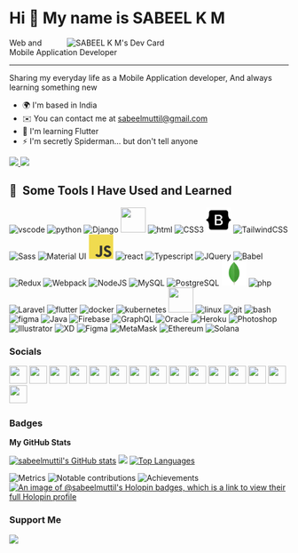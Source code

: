 
Hi 👋 My name is SABEEL K M
===========================
<a href="https://app.daily.dev/sabeelmuttil" target="_blank">
  <img src="https://api.daily.dev/devcards/5b6254c3f65c4494969b976ae01bb1a2.png?r=u84" width="400" align="right" alt="SABEEL K M's Dev Card"/></a>
</div>
Web and Mobile Application Developer

------------------------------------

Sharing my everyday life as a Mobile Application developer, And always learning something new

* 🌍  I'm based in India
* ✉️  You can contact me at [sabeelmuttil@gmail.com](mailto:sabeelmuttil@gmail.com)
* 🧠  I'm learning Flutter
* ⚡  I'm secretly Spiderman... but don't tell anyone

<a href="https://www.twitter.com/sabeel_km" target="_blank" rel="noreferrer">
<img
src="https://img.shields.io/twitter/follow/sabeel_km?logo=twitter&style=for-the-badge&color=c9cacc&labelColor=1A2B34"
/>
</a>
<a href="https://www.github.com/sabeelmuttil" target="_blank" rel="noreferrer"><img
src="https://img.shields.io/github/followers/sabeelmuttil?logo=github&style=for-the-badge&color=c9cacc&labelColor=1A2B34" /></a>

<h2> 🚀 &nbsp;Some Tools I Have Used and Learned</h2>
<p align="left">
<img src="https://cdn.jsdelivr.net/gh/devicons/devicon/icons/vscode/vscode-original.svg" alt="vscode" width="45" height="45"/>
<img src="https://raw.githubusercontent.com/danielcranney/readme-generator/main/public/icons/skills/python-colored.svg" alt="python" width="45" height="45" />
<img  src="https://raw.githubusercontent.com/danielcranney/readme-generator/main/public/icons/skills/django-colored.svg"  width="45"  height="45"  alt="Django"  />
<img src="https://cdn.jsdelivr.net/gh/devicons/devicon/icons/cplusplus/cplusplus-original.svg" width="45" height="45"/>
<img src="https://cdn.jsdelivr.net/gh/devicons/devicon/icons/html5/html5-original.svg" alt="html" width="45" height="45"/>
<img  src="https://raw.githubusercontent.com/danielcranney/readme-generator/main/public/icons/skills/css3-colored.svg"  width="45"  height="45"  alt="CSS3"  />
<img src="https://raw.githubusercontent.com/devicons/devicon/master/icons/bootstrap/bootstrap-plain.svg" alt="bootstrap" width="45" height="45" />
<img  src="https://raw.githubusercontent.com/danielcranney/readme-generator/main/public/icons/skills/tailwindcss-colored.svg"  width="45"  height="45"  alt="TailwindCSS"  />
<img  src="https://raw.githubusercontent.com/danielcranney/readme-generator/main/public/icons/skills/sass-colored.svg"  width="45"  height="45"  alt="Sass"  />
<img  src="https://raw.githubusercontent.com/danielcranney/readme-generator/main/public/icons/skills/materialui-colored.svg"  width="45"  height="45"  alt="Material UI"  />
<img src="https://raw.githubusercontent.com/devicons/devicon/master/icons/javascript/javascript-original.svg" alt="javascript" width="45" height="45" />
<img src="https://raw.githubusercontent.com/danielcranney/readme-generator/main/public/icons/skills/react-colored.svg" alt="react" width="45" height="45" />
<img  src="https://raw.githubusercontent.com/danielcranney/readme-generator/main/public/icons/skills/typescript-colored.svg"  width="45"  height="45"  alt="Typescript"  />
<img  src="https://raw.githubusercontent.com/danielcranney/readme-generator/main/public/icons/skills/jquery-colored.svg"  width="45"  height="45"  alt="JQuery"  />
<img  src="https://raw.githubusercontent.com/danielcranney/readme-generator/main/public/icons/skills/babel-colored.svg"  width="45"  height="45"  alt="Babel"  />
<img  src="https://raw.githubusercontent.com/danielcranney/readme-generator/main/public/icons/skills/redux-colored.svg"  width="45"  height="45"  alt="Redux"  />
<img  src="https://raw.githubusercontent.com/danielcranney/readme-generator/main/public/icons/skills/webpack-colored.svg"  width="45"  height="45"  alt="Webpack"  />
<img  src="https://raw.githubusercontent.com/danielcranney/readme-generator/main/public/icons/skills/nodejs-colored.svg"  width="45"  height="45"  alt="NodeJS"  />
<img  src="https://raw.githubusercontent.com/danielcranney/readme-generator/main/public/icons/skills/mysql-colored.svg"  width="45"  height="45"  alt="MySQL"  />
<img  src="https://raw.githubusercontent.com/danielcranney/readme-generator/main/public/icons/skills/postgresql-colored.svg"  width="45"  height="45"  alt="PostgreSQL"  />
<img src="https://raw.githubusercontent.com/devicons/devicon/master/icons/mongodb/mongodb-original.svg" alt="mongodb" width="45" height="45" />
<img src="https://cdn.jsdelivr.net/gh/devicons/devicon/icons/php/php-original.svg" alt="php" width="45" height="45"/>
<img src="https://cdn.jsdelivr.net/gh/devicons/devicon/icons/laravel/laravel-plain-wordmark.svg" alt="Laravel" width="45" height="45"/>
<img src="https://cdn.jsdelivr.net/gh/devicons/devicon/icons/flutter/flutter-original.svg" alt="flutter" width="45" height="45"/>
<img src="https://cdn.jsdelivr.net/gh/devicons/devicon/icons/docker/docker-original.svg" alt="docker" width="45" height="45"/>
<img src="https://cdn.jsdelivr.net/gh/devicons/devicon/icons/kubernetes/kubernetes-plain.svg" alt="kubernetes" width="45" height="45"/>
<img src="https://cdn.jsdelivr.net/gh/devicons/devicon/icons/amazonwebservices/amazonwebservices-plain-wordmark.svg" width="45" height="45"/>
<img src="https://cdn.jsdelivr.net/gh/devicons/devicon/icons/linux/linux-original.svg" alt="linux" width="45" height="45"/> 
<img src="https://cdn.jsdelivr.net/gh/devicons/devicon/icons/git/git-original.svg" alt="git" width="45" height="45"/>
<img src="https://cdn.jsdelivr.net/gh/devicons/devicon/icons/bash/bash-original.svg" alt="bash" width="45" height="45"/>
<img src="https://cdn.jsdelivr.net/gh/devicons/devicon/icons/figma/figma-original.svg" alt="figma" width="45" height="45"/>   
<img src="https://raw.githubusercontent.com/danielcranney/readme-generator/main/public/icons/skills/java-colored.svg" width="45" height="45" alt="Java" />
<img  src="https://raw.githubusercontent.com/danielcranney/readme-generator/main/public/icons/skills/firebase-colored.svg"  width="45"  height="45"  alt="Firebase"  />
<img  src="https://raw.githubusercontent.com/danielcranney/readme-generator/main/public/icons/skills/graphql-colored.svg"  width="45"  height="45"  alt="GraphQL"  />
<img  src="https://raw.githubusercontent.com/danielcranney/readme-generator/main/public/icons/skills/oracle-colored.svg"  width="45"  height="45"  alt="Oracle"  />
<img  src="https://raw.githubusercontent.com/danielcranney/readme-generator/main/public/icons/skills/heroku-colored.svg"  width="45"  height="45"  alt="Heroku"  />
<img  src="https://raw.githubusercontent.com/danielcranney/readme-generator/main/public/icons/skills/photoshop-colored.svg"  width="45"  height="45"  alt="Photoshop"  />
<img  src="https://raw.githubusercontent.com/danielcranney/readme-generator/main/public/icons/skills/illustrator-colored.svg"  width="45"  height="45"  alt="Illustrator"  />
<img  src="https://raw.githubusercontent.com/danielcranney/readme-generator/main/public/icons/skills/xd-colored.svg"  width="45"  height="45"  alt="XD"  />
<img  src="https://raw.githubusercontent.com/danielcranney/readme-generator/main/public/icons/skills/figma-colored.svg"  width="45"  height="45"  alt="Figma"  />
<img  src="https://raw.githubusercontent.com/danielcranney/readme-generator/main/public/icons/skills/metamask-colored.svg"  width="45"  height="45"  alt="MetaMask"  />
<img  src="https://raw.githubusercontent.com/danielcranney/readme-generator/main/public/icons/skills/ethereum-colored.svg"  width="45"  height="45"  alt="Ethereum"  />
<img  src="https://raw.githubusercontent.com/danielcranney/readme-generator/main/public/icons/skills/solana-colored.svg"  width="45"  height="45"  alt="Solana"  />
</p>


### Socials

<p align="left"> <a href="https://www.behance.com/sabeel_muttil" target="_blank" rel="noreferrer"><img src="https://raw.githubusercontent.com/danielcranney/readme-generator/main/public/icons/socials/behance.svg" width="32" height="32" /></a> <a href="https://www.codepen.io/sabeelmuttil" target="_blank" rel="noreferrer"><img src="https://raw.githubusercontent.com/danielcranney/readme-generator/main/public/icons/socials/codepen.svg" width="32" height="32" /></a> <a href="https://www.codesandbox.com/sabeelmuttil" target="_blank" rel="noreferrer"><img src="https://raw.githubusercontent.com/danielcranney/readme-generator/main/public/icons/socials/codesandbox.svg" width="32" height="32" /></a> <a href="https://www.dev.to/sabeelmuttil" target="_blank" rel="noreferrer"><img src="https://raw.githubusercontent.com/danielcranney/readme-generator/main/public/icons/socials/devdotto.svg" width="32" height="32" /></a> <a href="https://discord.com/users/sabeelmuttil#9892" target="_blank" rel="noreferrer"><img src="https://raw.githubusercontent.com/danielcranney/readme-generator/main/public/icons/socials/discord.svg" width="32" height="32" /></a> <a href="https://www.dribbble.com/sabeel_muttil" target="_blank" rel="noreferrer"><img src="https://raw.githubusercontent.com/danielcranney/readme-generator/main/public/icons/socials/dribbble.svg" width="32" height="32" /></a> <a href="https://www.facebook.com/sabeel.km1" target="_blank" rel="noreferrer"><img src="https://raw.githubusercontent.com/danielcranney/readme-generator/main/public/icons/socials/facebook.svg" width="32" height="32" /></a> <a href="https://www.github.com/sabeelmuttil" target="_blank" rel="noreferrer"><img src="https://raw.githubusercontent.com/danielcranney/readme-generator/main/public/icons/socials/github.svg" width="32" height="32" /></a> <a href="https://sabeelkm" target="_blank" rel="noreferrer"><img src="https://raw.githubusercontent.com/danielcranney/readme-generator/main/public/icons/socials/hashnode.svg" width="32" height="32" /></a> <a href="http://www.instagram.com/peace_of_code" target="_blank" rel="noreferrer"><img src="https://raw.githubusercontent.com/danielcranney/readme-generator/main/public/icons/socials/instagram.svg" width="32" height="32" /></a> <a href="https://www.linkedin.com/in/sabeelmuttil" target="_blank" rel="noreferrer"><img src="https://raw.githubusercontent.com/danielcranney/readme-generator/main/public/icons/socials/linkedin.svg" width="32" height="32" /></a> <a href="https://www.polywork.com/sabeelmuttil" target="_blank" rel="noreferrer"><img src="https://raw.githubusercontent.com/danielcranney/readme-generator/main/public/icons/socials/polywork.svg" width="32" height="32" /></a> <a href="http://www.medium.com/@sabeelkm" target="_blank" rel="noreferrer"><img src="https://raw.githubusercontent.com/danielcranney/readme-generator/main/public/icons/socials/medium.svg" width="32" height="32" /></a> <a href="https://www.stackoverflow.com/users/7704089/sabeel-k-m" target="_blank" rel="noreferrer"><img src="https://raw.githubusercontent.com/danielcranney/readme-generator/main/public/icons/socials/stackoverflow.svg" width="32" height="32" /></a> <a href="https://www.twitter.com/sabeel_km" target="_blank" rel="noreferrer"><img src="https://raw.githubusercontent.com/danielcranney/readme-generator/main/public/icons/socials/twitter.svg" width="32" height="32" /></a></p>

### Badges

<b>My GitHub Stats</b>

<a href="http://www.github.com/sabeelmuttil"><img src="https://github-readme-stats-sigma-five.vercel.app/api?username=sabeelmuttil&show_icons=true&hide=&count_private=true&title_color=4AB197&text_color=ffffff&icon_color=4AB197&bg_color=1A2B34&hide_border=true&show_icons=true" alt="sabeelmuttil's GitHub stats" /></a>
<a href="http://www.github.com/sabeelmuttil"><img src="https://github-readme-streak-stats.herokuapp.com/?user=sabeelmuttil&stroke=ffffff&background=1A2B34&ring=4AB197&fire=4AB197&currStreakNum=ffffff&currStreakLabel=c9cacc&sideNums=4AB197&sideLabels=ffffff&dates=ffffff&hide_border=true" /></a>
<a href="https://github.com/sabeelmuttil" align="left"><img src="https://github-readme-stats-sigma-five.vercel.app/api/top-langs/?username=sabeelmuttil&langs_count=10&title_color=4AB197&text_color=ffffff&icon_color=4AB197&bg_color=1A2B34&hide_border=true&locale=en&custom_title=Top%20%Languages" alt="Top Languages" /></a>


![Metrics](https://raw.githubusercontent.com/sabeelmuttil/sabeelmuttil/github-metrics/github-metrics.svg)
![Notable contributions](https://raw.githubusercontent.com/sabeelmuttil/sabeelmuttil/github-metrics/notable.svg)
![Achievements](https://raw.githubusercontent.com/sabeelmuttil/sabeelmuttil/github-metrics/achievements.svg)
[![An image of @sabeelmuttil's Holopin badges, which is a link to view their full Holopin profile](https://holopin.me/sabeelmuttil)](https://holopin.io/@sabeelmuttil)



### Support Me

<a href="https://www.buymeacoffee.com/sabeelmuttil"><img src="https://cdn.buymeacoffee.com/buttons/v2/default-yellow.png" width="200" /></a>

